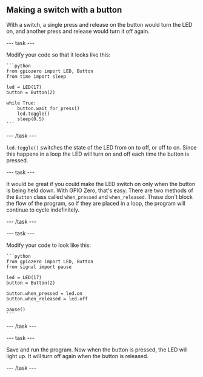 ## Making a switch with a button

With a switch, a single press and release on the button would turn the LED on, and another press and release would turn it off again.

--- task ---

Modify your code so that it looks like this:

    ```python
    from gpiozero import LED, Button
    from time import sleep

    led = LED(17)
    button = Button(2)

    while True:
        button.wait_for_press()
        led.toggle()
        sleep(0.5)
    ```

--- /task ---

`led.toggle()` switches the state of the LED from on to off, or off to on. Since this happens in a loop the LED will turn on and off each time the button is pressed.

--- task ---

It would be great if you could make the LED switch on only when the button is being held down. With GPIO Zero, that's easy. There are two methods of the `Button` class called `when_pressed` and `when_released`. These don't block the flow of the program, so if they are placed in a loop, the program will continue to cycle indefinitely.

--- /task ---

--- task ---

Modify your code to look like this:

    ```python
    from gpiozero import LED, Button
    from signal import pause

    led = LED(17)
    button = Button(2)

    button.when_pressed = led.on
    button.when_released = led.off

    pause()
    ```

--- /task ---

--- task ---

Save and run the program. Now when the button is pressed, the LED will light up. It will turn off again when the button is released.

--- /task ---
